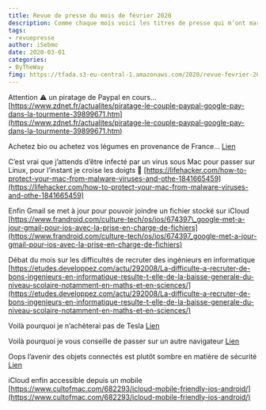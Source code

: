 ```yaml
---
title: Revue de presse du mois de février 2020
description: Comme chaque mois voici les titres de presse qui m’ont marqué. 
tags: 
- revuepresse
author: iSebmo
date: 2020-03-01
categories: 
- ByTheWay
fimg: https://tfada.s3-eu-central-1.amazonaws.com/2020/revue-fevrier-2020.jpeg
--- 
```

Attention ⚠️ un piratage de Paypal en cours…
[https://www.zdnet.fr/actualites/piratage-le-couple-paypal-google-pay-dans-la-tourmente-39899671.htm](https://www.zdnet.fr/actualites/piratage-le-couple-paypal-google-pay-dans-la-tourmente-39899671.htm)

Achetez bio ou achetez vos légumes en provenance de France…
[Lien](https://www.lemonde.fr/planete/article/2020/02/17/bruxelles-sous-pression-pour-autoriser-dans-les-produits-importes-des-pesticides-interdits_6029791_3244.html)

C’est vrai que j’attends d’être infecté par un virus sous Mac pour passer sur Linux, pour l’instant je croise les doigts 🤞
[https://lifehacker.com/how-to-protect-your-mac-from-malware-viruses-and-othe-1841665459](https://lifehacker.com/how-to-protect-your-mac-from-malware-viruses-and-othe-1841665459)

Enfin Gmail se met à jour pour pouvoir joindre un fichier stocké sur iCloud 
[https://www.frandroid.com/culture-tech/os/ios/674397\_google-met-a-jour-gmail-pour-ios-avec-la-prise-en-charge-de-fichiers](https://www.frandroid.com/culture-tech/os/ios/674397_google-met-a-jour-gmail-pour-ios-avec-la-prise-en-charge-de-fichiers)

Débat du mois sur les difficultés de recruter des ingénieurs en informatique 
[https://etudes.developpez.com/actu/292008/La-difficulte-a-recruter-de-bons-ingenieurs-en-informatique-resulte-t-elle-de-la-baisse-generale-du-niveau-scolaire-notamment-en-maths-et-en-sciences/](https://etudes.developpez.com/actu/292008/La-difficulte-a-recruter-de-bons-ingenieurs-en-informatique-resulte-t-elle-de-la-baisse-generale-du-niveau-scolaire-notamment-en-maths-et-en-sciences/)

Voilà pourquoi je n’achèterai pas de Tesla
[Lien](https://www.presse-citron.net/tesla-desactive-lautopilot-dune-model-s-achetee-doccasion/)

Voilà pourquoi je vous conseille de passer sur un autre navigateur 
[Lien](https://korben.info/chrome-id-comment-google-vous-traque-a-laide-de-chrome.html)

Oops l’avenir des objets connectés est plutôt sombre en matière de sécurité
[Lien](https://www.theverge.com/2020/2/5/21123491/philips-hue-bulb-hack-hub-firmware-patch-update)

iCloud enfin accessible depuis un mobile
[https://www.cultofmac.com/682293/icloud-mobile-friendly-ios-android/](https://www.cultofmac.com/682293/icloud-mobile-friendly-ios-android/)